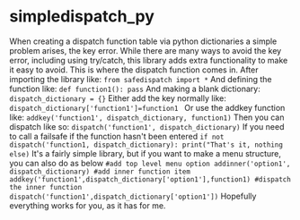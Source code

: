 # simpledispatch_py
When creating a dispatch function table via python dictionaries a simple problem arises, the key error.
While there are many ways to avoid the key error, including using try/catch, this library adds extra functionality to make it easy to avoid.
This is where the dispatch function comes in. 
After importing the library like:
`from safedispatch import *`
And defining the function like:
`def function1():
    pass`
And making a blank dictionary:
`dispatch_dictionary = {}`
Either add the key normally like:
`dispatch_dictionary['function1']=function1 `
Or use the addkey function like:
`addkey('function1', dispatch_dictionary, function1)`
Then you can dispatch like so:
`dispatch('function1', dispatch_dictionary)`
If you need to call a failsafe if the function hasn't been entered
`if not dispatch('function1, dispatch_dictionary):
     print("That's it, nothing else)`
It's a fairly simple library, but if you want to make a menu structure, you can also do as below
`#add top level menu option
 addinner('option1', dispatch_dictionary)
 #add inner function item
 addkey('function1',dispatch_dictionary['option1'],function1)
 #dispatch the inner function
 dispatch('function1',dispatch_dictionary['option1'])`
 Hopefully everything works for you, as it has for me. 
